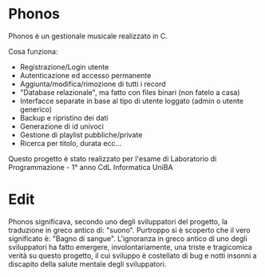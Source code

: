 # Phonos

Phonos è un gestionale musicale realizzato in C.

Cosa funziona:
  - Registrazione/Login utente
  - Autenticazione ed accesso permanente
  - Aggiunta/modifica/rimozione di tutti i record
  - "Database relazionale", ma fatto con files binari (non fatelo a casa)
  - Interfacce separate in base al tipo di utente loggato (admin o utente generico)
  - Backup e ripristino dei dati
  - Generazione di id univoci
  - Gestione di playlist pubbliche/private
  - Ricerca per titolo, durata ecc...

Questo progetto è stato realizzato per l'esame di Laboratorio di Programmazione - 1° anno CdL Informatica UniBA

# Edit
Phonos significava, secondo uno degli sviluppatori del progetto, la traduzione in greco antico di: "suono".
Purtroppo si è scoperto che il vero significato è: "Bagno di sangue".
L'ignoranza in greco antico di uno degli sviluppatori ha fatto emergere, involontariamente, una triste e tragicomica verità su questo progetto, il cui sviluppo è costellato di bug e notti insonni a discapito della salute mentale degli sviluppatori.
